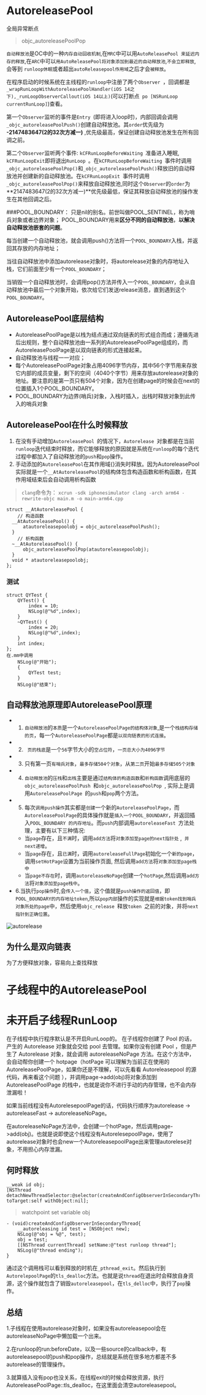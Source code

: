# AutoreleasePool
全局异常断点 
> objc_autoreleasePoolPop

```自动释放池```是OC中的一种```内存自动回收机制```,在`MRC`中可以用`AutoReleasePool 来延迟内存的释放`,在`ARC`中可以`用AutoReleasePool将对象添加到最近的自动释放池`,`不会立即释放`,会等到 `runloop休眠`或者超出`autoReleasepool作用域`之后才会`被释放`。

在程序启动的时候系统在主线程的`runloop`中注册了两个`Observer `，回调都是 `_wrapRunLoopWithAutoreleasePoolHandler(iOS 14之下),_runLoopObserverCallout(iOS 14以上)`(可以打断点` po [NSRunLoop currentRunLoop]`)查看。

第一个`Observer`监听的事件是`Entry `(即将进入loop时)，内部回调会调用`_objc_autoreleasePoolPush()`创建自动释放池。其`order`优先级为 **-2147483647(2的32次方减一)** ,优先级最高，保证创建自动释放池发生在所有回调之前。

第二个`Observer`监听两个事件: `kCFRunLoopBeforeWaiting `准备进入睡眠, `kCFRunLoopExit`即将退出`RunLoop `。在`kCFRunLoopBeforeWaiting `事件时调用`_objc_autoreleasePoolPop()`和`_objc_autoreleasePoolPush()`释放旧的自动释放池并创建新的自动释放池。在`kCFRunLoopExit `事件时调用`_objc_autoreleasePoolPop()`来释放自动释放池,同时这个`Observer`的`order`为 **2147483647(2的32次方减一)**优先级最低，保证其释放自动释放池的操作发生在其他回调之后。

###POOL_BOUNDARY：
只是nil的别名。前世叫做POOL_SENTINEL，称为哨兵对象或者边界对象；
POOL_BOUNDARY用来**区分不同的自动释放池**，**以解决自动释放池嵌套的问题**。

每当创建一个自动释放池，就会调用push()方法将一个```POOL_BOUNDARY```入栈，并返回其存放的内存地址；

当往自动释放池中添加autorelease对象时，将autorelease对象的内存地址入栈，它们前面至少有一个```POOL_BOUNDARY```；

当销毁一个自动释放池时，会调用pop()方法并传入一个```POOL_BOUNDARY```，会从自动释放池中最后一个对象开始，依次给它们发送release消息，直到遇到这个```POOL_BOUNDARY```。


##  AutoreleasePool底层结构

* AutoreleasePoolPage是以栈为结点通过双向链表的形式组合而成；遵循先进后出规则，整个自动释放池由一系列的AutoreleasePoolPage组成的，而AutoreleasePoolPage是以双向链表的形式连接起来。
* 自动释放池与线程一一对应；
* 每个AutoreleasePoolPage对象占用4096字节内存，其中56个字节用来存放它内部的成员变量，剩下的空间（4040个字节）用来存放autorelease对象的地址。要注意的是第一页只有504个对象，因为在创建page的时候会在next的位置插入1个POOL_BOUNDARY。
* POOL_BOUNDARY为边界(哨兵)对象，入栈时插入，出栈时释放对象到此传入的哨兵对象

##  AutoreleasePool在什么时候释放
1. 在没有手动增加`AutoreleasePool `的情况下，`Autorelease `对象都是在当前`runloop`迭代结束时释放，而它能够释放的原因就是系统在`runloop`的每个迭代过程中都加入了自动释放池的`push`和`pop`操作。
2. 手动添加的`AutoreleasePool`在其作用域{}消失时释放。因为AutoreleasePool实际就是一个`__AtAutoreleasePool`的结构体包含构造函数和析构函数，在其作用域结束后会自动调用析构函数

> `clang`命令为：
> `xcrun -sdk iphonesimulator clang -arch arm64 -rewrite-objc main.m -o main-arm64.cpp`

```
struct __AtAutoreleasePool {
    // 构造函数
  __AtAutoreleasePool() {
      atautoreleasepoolobj = objc_autoreleasePoolPush();
  }
    // 析构函数
  ~__AtAutoreleasePool() {
      objc_autoreleasePoolPop(atautoreleasepoolobj);
  }
  void * atautoreleasepoolobj;
};
```
### 测试

```
struct QYTest {
    QYTest() {
        index = 10;
        NSLog(@"%d",index);
    }
    ~QYTest() {
        index = 20;
        NSLog(@"%d",index);
    }
    int index;
};
在.mm中调用 
	NSLog(@"开始");
    {
        QYTest test;
    }
    NSLog(@"结束");
```

> 

## 自动释放池原理即AutoreleasePool原理
* 1. `自动释放池`的`本质`是一个`AutoreleasePoolPage的结构体对象`,是一个`栈结构存储的页`，每一个`AutoreleasePoolPage`都是`以双向链表的形式连接`。
*  2. ` 页的栈底`是一个`56`字节大小的`空占位符`，`一页总大小为4096字节`
*  3. 只有第一页`有哨兵对象`，`最多存储504个对象`，从`第二页`开始`最多存储505个对象`
* 4. `自动释放池`的`压栈`和`出栈`主要是通过`结构体的构造函数`和`析构函数`调用底层的`objc_autoreleasePoolPush `和`objc_autoreleasePoolPop `, 实际上是调用`AutoreleasePoolPage `的`push`和`pop`两个方法。
* 5. 每次`调用push操作`其实都是`创建`一个新的`AutoreleasePoolPage`，而`AutoreleasePoolPage`的具体操作就是`插入一个POOL_BOUNDARY`，并返回插入`POOL_BOUNDARY 的内存地址`。而`push`内部调用`autoreleaseFast `方法处理，主要有以下三种情况:
	* 当`page`存在，且`不满`时，调用`add方法`将`对象添加至page的next指针处` ,` 并next递增`。
	* 当`page`存在，且`已满`时，调用`autoreleaseFullPage`初始化一个`新的page`，调用`setHotPage`设置为当前操作页面, 然后调用`add方法`将`对象添加至page栈中`
	* 当`page不存在`时，调用`autoreleaseNoPage`创建一个`hotPage`,然后调用`add方法`将`对象添加至page栈中`。		
* 6.当执行`pop操作`时,会`传入一个值`，这个值就是`push操作的返回值`，即`POOL_BOUNDARY的内存地址token`,所以`pop内部`操作的实现就是`根据token找到哨兵对象所处的page`中，然后使用`objc_release `释放`token `之前的对象，并将`next指针到正确位置`。

![autorelease](images/autorelease.png)

## 为什么是双向链表
为了方便释放对象，容易向上查找释放


# 子线程中的AutoreleasePool

# 未开启子线程RunLoop
在子线程中执行程序默认是不开启RunLoop的。
在子线程你创建了 Pool 的话，产生的 Autorelease 对象就会交给 pool 去管理。如果你没有创建 Pool ，但是产生了 Autorelease 对象，就会调用 autoreleaseNoPage 方法。在这个方法中，会自动帮你创建一个 hotpage（hotPage 可以理解为当前正在使用的 AutoreleasePoolPage，如果你还是不理解，可以先看看 Autoreleasepool 的源代码，再来看这个问题 ），并调用page->add(obj)将对象添加到 AutoreleasePoolPage 的栈中，也就是说你不进行手动的内存管理，也不会内存泄漏啦！

如果当前线程没有AutorelesepoolPage的话，代码执行顺序为autorelease -> autoreleaseFast -> autoreleaseNoPage。

在autoreleaseNoPage方法中，会创建一个hotPage，然后调用page->add(obj)。也就是说即使这个线程没有AutorelesepoolPage，使用了autorelease对象时也会new一个AutoreleasepoolPage出来管理autorelese对象，不用担心内存泄漏。

## 何时释放

```
__weak id obj;
[NSThread detachNewThreadSelector:@selector(createAndConfigObserverInSecondaryThread) toTarget:self withObject:nil];
```
> watchpoint set variable obj

```
- (void)createAndConfigObserverInSecondaryThread{
    __autoreleasing id test = [NSObject new];
    NSLog(@"obj = %@", test);
    obj = test;
    [[NSThread currentThread] setName:@"test runloop thread"];
    NSLog(@"thread ending");
}
```

通过这个调用栈可以看到释放的时机在`_pthread_exit`。然后执行到`AutorelepoolPage`的`tls_dealloc`方法。也就是说`thread`在退出时会释放自身资源，这个操作就包含了销毁`autoreleasepool`，在`tls_delloc`中，执行了`pop`操作。

## 总结
1.子线程在使用autorelease对象时，如果没有autoreleasepool会在autoreleaseNoPage中懒加载一个出来。

2.在runloop的run:beforeDate，以及一些source的callback中，有autoreleasepool的push和pop操作，总结就是系统在很多地方都差不多autorelease的管理操作。

3.就算插入没有pop也没关系，在线程exit的时候会释放资源，执行AutoreleasePoolPage::tls_dealloc，在这里面会清空autoreleasepool。